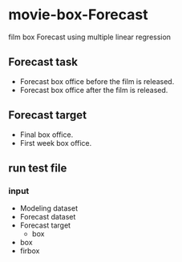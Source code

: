 # movie-box-Forecast

film box Forecast using multiple linear regression

## Forecast task
- Forecast box office before the film is released.
- Forecast box office after the film is released.

## Forecast target
- Final box office.
- First week box office.

## run test file
### input
- Modeling dataset
- Forecast dataset
- Forecast target
  - box
 - box
 - firbox
